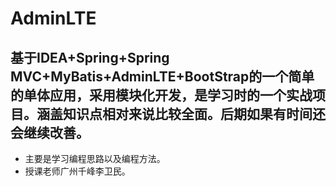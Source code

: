 # AdminLTE
## 基于IDEA+Spring+Spring MVC+MyBatis+AdminLTE+BootStrap的一个简单的单体应用，采用模块化开发，是学习时的一个实战项目。涵盖知识点相对来说比较全面。后期如果有时间还会继续改善。
- 主要是学习编程思路以及编程方法。
- 授课老师广州千峰李卫民。

